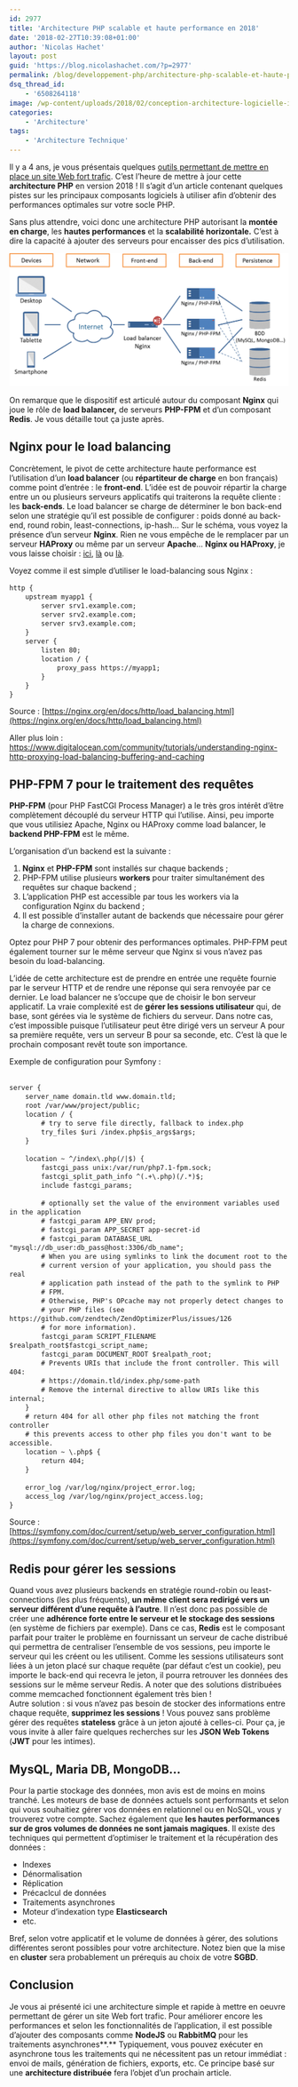 ```yaml
---
id: 2977
title: 'Architecture PHP scalable et haute performance en 2018'
date: '2018-02-27T10:39:08+01:00'
author: 'Nicolas Hachet'
layout: post
guid: 'https://blog.nicolashachet.com/?p=2977'
permalink: /blog/developpement-php/architecture-php-scalable-et-haute-performance-en-2018/
dsq_thread_id:
    - '6508264118'
image: /wp-content/uploads/2018/02/conception-architecture-logicielle-informatique-700x525.jpg
categories:
    - 'Architecture'
tags:
    - 'Architecture Technique'
---
```


Il y a 4 ans, je vous présentais quelques [outils permettant de mettre en place un site Web fort trafic](https://www.nicolashachet.com/blog/architecture-2/quelle-architecture-logicielle-pour-un-site-web-fort-trafic/). C’est l’heure de mettre à jour cette **architecture PHP** en version 2018 ! Il s’agit d’un article contenant quelques pistes sur les principaux composants logiciels à utiliser afin d’obtenir des performances optimales sur votre socle PHP.

Sans plus attendre, voici donc une architecture PHP autorisant la **montée en charge**, les **hautes performances** et la **scalabilité horizontale.** C’est à dire la capacité à ajouter des serveurs pour encaisser des pics d’utilisation.


[![](/wp-content/uploads/2018/02/architecture-php-scalable-hautes-performances-1024x485.png)](/wp-content/uploads/2018/02/architecture-php-scalable-hautes-performances.png)

On remarque que le dispositif est articulé autour du composant **Nginx** qui joue le rôle de **load balancer,** de serveurs **PHP-FPM** et d’un composant **Redis**. Je vous détaille tout ça juste après.

## Nginx pour le load balancing

Concrètement, le pivot de cette architecture haute performance est l’utilisation d’un **load balancer** (ou **répartiteur de charge** en bon français) comme point d’entrée : le **front-end**. L’idée est de pouvoir répartir la charge entre un ou plusieurs serveurs applicatifs qui traiterons la requête cliente : les **back-ends**. Le load balancer se charge de déterminer le bon back-end selon une stratégie qu’il est possible de configurer : poids donné au back-end, round robin, least-connections, ip-hash… Sur le schéma, vous voyez la présence d’un serveur **Nginx**. Rien ne vous empêche de le remplacer par un serveur **HAProxy** ou même par un serveur **Apache**… **Nginx ou HAProxy**, je vous laisse choisir : [ici](https://www.loadbalancer.org/blog/nginx-vs-haproxy/), [là](https://thehftguy.com/2016/10/03/haproxy-vs-nginx-why-you-should-never-use-nginx-for-load-balancing/) ou [là](https://www.freelancinggig.com/blog/2017/04/26/haproxy-vs-nginx-software-load-balancer-better/).

Voyez comme il est simple d’utiliser le load-balancing sous Nginx :

```
http {
    upstream myapp1 {
        server srv1.example.com;
        server srv2.example.com;
        server srv3.example.com;
    }
    server {
        listen 80;
        location / {
            proxy_pass https://myapp1;
        }
    }
}
```

Source : [https://nginx.org/en/docs/http/load_balancing.html](https://nginx.org/en/docs/http/load_balancing.html)

Aller plus loin : <https://www.digitalocean.com/community/tutorials/understanding-nginx-http-proxying-load-balancing-buffering-and-caching>

## PHP-FPM 7 pour le traitement des requêtes

**PHP-FPM** (pour PHP FastCGI Process Manager) a le très gros intérêt d’être complètement découplé du serveur HTTP qui l’utilise. Ainsi, peu importe que vous utilisiez Apache, Nginx ou HAProxy comme load balancer, le **backend PHP-FPM** est le même.

L’organisation d’un backend est la suivante :

1. **Nginx** et **PHP-FPM** sont installés sur chaque backends ;
2. PHP-FPM utilise plusieurs **workers** pour traiter simultanément des requêtes sur chaque backend ;
3. L’application PHP est accessible par tous les workers via la configuration Nginx du backend ;
4. Il est possible d’installer autant de backends que nécessaire pour gérer la charge de connexions.
 
Optez pour PHP 7 pour obtenir des performances optimales. PHP-FPM peut également tourner sur le même serveur que Nginx si vous n’avez pas besoin du load-balancing.

L’idée de cette architecture est de prendre en entrée une requête fournie par le serveur HTTP et de rendre une réponse qui sera renvoyée par ce dernier. Le load balancer ne s’occupe que de choisir le bon serveur applicatif. La vraie complexité est de **gérer les sessions utilisateur** qui, de base, sont gérées via le système de fichiers du serveur. Dans notre cas, c’est impossible puisque l’utilisateur peut être dirigé vers un serveur A pour sa première requête, vers un serveur B pour sa seconde, etc. C’est là que le prochain composant revêt toute son importance.

Exemple de configuration pour Symfony :

```

server {
    server_name domain.tld www.domain.tld;
    root /var/www/project/public;
    location / {
        # try to serve file directly, fallback to index.php
        try_files $uri /index.php$is_args$args;
    }
    
    location ~ ^/index\.php(/|$) {
        fastcgi_pass unix:/var/run/php7.1-fpm.sock;
        fastcgi_split_path_info ^(.+\.php)(/.*)$;
        include fastcgi_params;
        
        # optionally set the value of the environment variables used in the application
        # fastcgi_param APP_ENV prod;
        # fastcgi_param APP_SECRET app-secret-id
        # fastcgi_param DATABASE_URL "mysql://db_user:db_pass@host:3306/db_name";
        # When you are using symlinks to link the document root to the
        # current version of your application, you should pass the real
        # application path instead of the path to the symlink to PHP
        # FPM.
        # Otherwise, PHP's OPcache may not properly detect changes to
        # your PHP files (see https://github.com/zendtech/ZendOptimizerPlus/issues/126
        # for more information).
        fastcgi_param SCRIPT_FILENAME $realpath_root$fastcgi_script_name;
        fastcgi_param DOCUMENT_ROOT $realpath_root;
        # Prevents URIs that include the front controller. This will 404:
        # https://domain.tld/index.php/some-path
        # Remove the internal directive to allow URIs like this internal;
    }
    # return 404 for all other php files not matching the front controller
    # this prevents access to other php files you don't want to be accessible.
    location ~ \.php$ {
        return 404;
    }
    
    error_log /var/log/nginx/project_error.log;
    access_log /var/log/nginx/project_access.log;
}

```

Source : [https://symfony.com/doc/current/setup/web_server_configuration.html](https://symfony.com/doc/current/setup/web_server_configuration.html)

## Redis pour gérer les sessions

Quand vous avez plusieurs backends en stratégie round-robin ou least-connections (les plus fréquents), **un même client sera redirigé vers un serveur différent d’une requête à l’autre**. Il n’est donc pas possible de créer une **adhérence forte entre le serveur et le stockage des sessions** (en système de fichiers par exemple). Dans ce cas, **Redis** est le composant parfait pour traiter le problème en fournissant un serveur de cache distribué qui permettra de centraliser l’ensemble de vos sessions, peu importe le serveur qui les créent ou les utilisent. Comme les sessions utilisateurs sont liées à un jeton placé sur chaque requête (par défaut c’est un cookie), peu importe le back-end qui recevra le jeton, il pourra retrouver les données des sessions sur le même serveur Redis. A noter que des solutions distribuées comme memcached fonctionnent également très bien !  
Autre solution : si vous n’avez pas besoin de stocker des informations entre chaque requête, **supprimez les sessions** ! Vous pouvez sans problème gérer des requêtes **stateless** grâce à un jeton ajouté à celles-ci. Pour ça, je vous invite à aller faire quelques recherches sur les **JSON Web Tokens** (**JWT** pour les intimes).

## MysQL, Maria DB, MongoDB…

Pour la partie stockage des données, mon avis est de moins en moins tranché. Les moteurs de base de données actuels sont performants et selon qui vous souhaitiez gérer vos données en relationnel ou en NoSQL, vous y trouverez votre compte. Sachez également que **les hautes performances sur de gros volumes de données ne sont jamais magiques**. Il existe des techniques qui permettent d’optimiser le traitement et la récupération des données :

- Indexes
- Dénormalisation
- Réplication
- Précaclcul de données
- Traitements asynchrones
- Moteur d’indexation type **Elasticsearch**
- etc.
 
Bref, selon votre applicatif et le volume de données à gérer, des solutions différentes seront possibles pour votre architecture. Notez bien que la mise en **cluster** sera probablement un prérequis au choix de votre **SGBD**.

## Conclusion

Je vous ai présenté ici une architecture simple et rapide à mettre en oeuvre permettant de gérer un site Web fort trafic. Pour améliorer encore les performances et selon les fonctionnalités de l’application, il est possible d’ajouter des composants comme **NodeJS** ou **RabbitMQ** pour les traitements asynchrones**.** Typiquement, vous pouvez exécuter en asynchrone tous les traitements qui ne nécessitent pas un retour immédiat : envoi de mails, génération de fichiers, exports, etc. Ce principe basé sur une **architecture distribuée** fera l’objet d’un prochain article.
